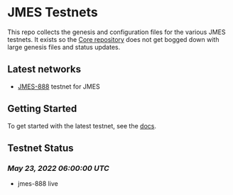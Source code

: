 # JMES Testnets

This repo collects the genesis and configuration files for the various  JMES testnets. 
It exists so the [Core repository](https://github.com/jmesworld/core) does not get bogged down with large genesis files and status updates.

## Latest networks

* [JMES-888](./jmes-888) testnet for JMES

## Getting Started

To get started with the latest testnet, see the
[docs](https://docs.terra.money/docs/full-node/run-a-full-terra-node/join-a-network.html).

## Testnet Status

### *May 23, 2022 06:00:00 UTC*
- jmes-888 live
